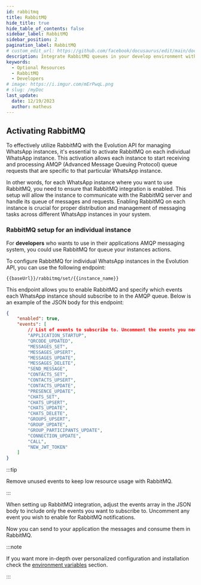 ```yaml
---
id: rabbitmq
title: RabbitMQ
hide_title: true
hide_table_of_contents: false
sidebar_label: RabbitMQ
sidebar_position: 2
pagination_label: RabbitMQ
# custom_edit_url: https://github.com/facebook/docusaurus/edit/main/docs/api-doc-markdown.md
description: Integrate RabbitMQ queues in your develop environment with Evolution API.
keywords:
  - Optional Resources
  - RabbitMQ
  - Developers
# image: https://i.imgur.com/mErPwqL.png
# slug: /myDoc
last_update:
  date: 12/19/2023
  author: matheus
---
```


## Activating RabbitMQ

To effectively utilize RabbitMQ with the Evolution API for managing WhatsApp instances, it's essential to activate RabbitMQ on each individual WhatsApp instance. This activation allows each instance to start receiving and processing AMQP (Advanced Message Queuing Protocol) queue requests that are specific to that particular WhatsApp instance.

In other words, for each WhatsApp instance where you want to use RabbitMQ, you need to ensure that RabbitMQ integration is enabled. This setup will allow the instance to communicate with the RabbitMQ server and handle its queue of messages and requests. Enabling RabbitMQ on each instance is crucial for proper distribution and management of messaging tasks across different WhatsApp instances in your system.

### RabbitMQ setup for an individual instance

For **developers** who wants to use in their applications AMQP messaging system, you could use RabbitMQ for queue your instances actions.

To configure RabbitMQ for individual WhatsApp instances in the Evolution API, you can use the following endpoint:

```plaintext title="POST"
{{baseUrl}}/rabbitmq/set/{{instance_name}}
```

This endpoint allows you to enable RabbitMQ and specify which events each WhatsApp instance should subscribe to in the AMQP queue. Below is an example of the JSON body for this endpoint:

```json title="body" showLineNumbers
{
    "enabled": true,
    "events": [
        // List of events to subscribe to. Uncomment the events you need.
        "APPLICATION_STARTUP",
        "QRCODE_UPDATED",
        "MESSAGES_SET",
        "MESSAGES_UPSERT",
        "MESSAGES_UPDATE",
        "MESSAGES_DELETE",
        "SEND_MESSAGE",
        "CONTACTS_SET",
        "CONTACTS_UPSERT",
        "CONTACTS_UPDATE",
        "PRESENCE_UPDATE",
        "CHATS_SET",
        "CHATS_UPSERT",
        "CHATS_UPDATE",
        "CHATS_DELETE",
        "GROUPS_UPSERT",
        "GROUP_UPDATE",
        "GROUP_PARTICIPANTS_UPDATE",
        "CONNECTION_UPDATE",
        "CALL",
        "NEW_JWT_TOKEN"
    ]    
}
```

:::tip

Remove unused events to keep low resource usage with RabbitMQ.

:::

When setting up RabbitMQ integration, adjust the events array in the JSON body to include only the events you want to subscribe to. Uncomment any event you wish to enable for RabbitMQ notifications.

Now you can send to your application the messages and consume them in RabbitMQ.

:::note

If you want more in-depth over personalized configuration and installation check the [environment variables](/docs/01-Get%20Started/Environment%20variables.md) section.

:::

